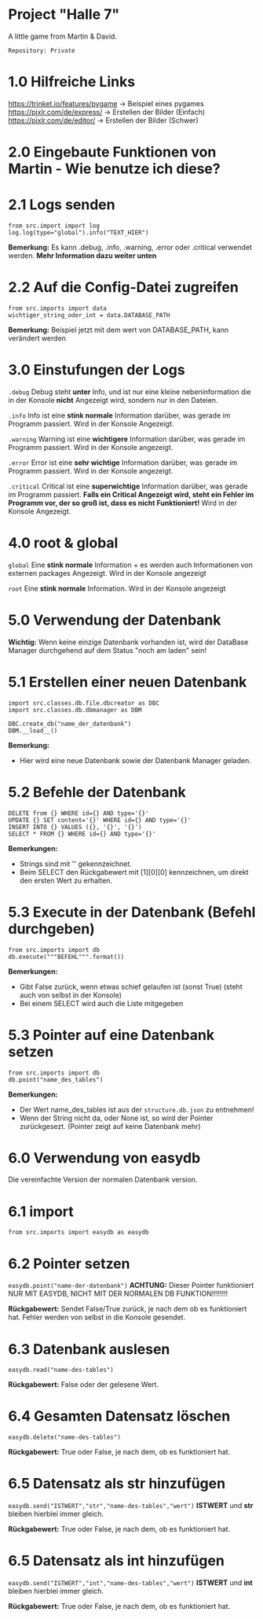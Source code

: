 # Project "Halle 7"
A little game from Martin & David.

`Repository: Private`


# 1.0 Hilfreiche Links
https://trinket.io/features/pygame -> Beispiel eines pygames
https://pixlr.com/de/express/ -> Erstellen der Bilder (Einfach)
https://pixlr.com/de/editor/ -> Erstellen der Bilder (Schwer)

# 2.0 Eingebaute Funktionen von Martin - Wie benutze ich diese?

# 2.1 Logs senden
```
from src.import import log
log.log(type="global").info("TEXT_HIER")
```
**Bemerkung:** Es kann .debug, .info, .warning, .error oder .critical verwendet werden. **Mehr Information dazu weiter unten**

# 2.2 Auf die Config-Datei zugreifen 
```
from src.imports import data
wichtiger_string_oder_int = data.DATABASE_PATH
```
**Bemerkung:** Beispiel jetzt mit dem wert von DATABASE_PATH, kann verändert werden

# 3.0 Einstufungen der Logs

`.debug`
Debug steht **unter** Info, und ist nur eine kleine nebeninformation die in der Konsole **nicht** Angezeigt wird, sondern nur in den Dateien.

`.info`
Info ist eine **stink normale** Information darüber, was gerade im Programm passiert. Wird in der Konsole Angezeigt.

`.warning`
Warning ist eine **wichtigere** Information darüber, was gerade im Programm passiert. Wird in der Konsole angezeigt.

`.error`
Error ist eine **sehr wichtige** Information darüber, was gerade im Programm passiert. Wird in der Konsole angezeigt.

`.critical`
Critical ist eine **superwichtige** Information darüber, was gerade im Programm passiert. **Falls ein Critical Angezeigt wird, steht ein Fehler im Programm vor, der so groß ist, dass es nicht Funktioniert!** Wird in der Konsole Angezeigt.

# 4.0 root & global

`global`
Eine **stink normale** Information + es werden auch Informationen von externen packages Angezeigt. Wird in der Konsole angezeigt

`root`
Eine **stink normale** Information. Wird in der Konsole angezeigt

# 5.0 Verwendung der Datenbank

**Wichtig:** Wenn keine einzige Datenbank vorhanden ist, wird der DataBase Manager durchgehend auf dem Status "noch am laden" sein!

# 5.1 Erstellen einer neuen Datenbank
```
import src.classes.db.file.dbcreator as DBC
import src.classes.db.dbmanager as DBM

DBC.create_db("name_der_datenbank")
DBM.__load__()
```
**Bemerkung:** 
- Hier wird eine neue Datenbank sowie der Datenbank Manager geladen.

# 5.2 Befehle der Datenbank
```
DELETE from {} WHERE id={} AND type='{}'
UPDATE {} SET content='{}' WHERE id={} AND type='{}'
INSERT INTO {} VALUES ({}, '{}', '{}')
SELECT * FROM {} WHERE id={} AND type='{}'
```
**Bemerkungen:** 
- Strings sind mit '' gekennzeichnet.
- Beim SELECT den Rückgabewert mit [1][0][0] kennzeichnen, um direkt den ersten Wert zu erhalten.

# 5.3 Execute in der Datenbank (Befehl durchgeben)
```
from src.imports import db
db.execute("""BEFEHL""".format())
```
**Bemerkungen:**
- Gibt False zurück, wenn etwas schief gelaufen ist (sonst True) (steht auch von selbst in der Konsole)
- Bei einem SELECT wird auch die Liste mitgegeben

# 5.3 Pointer auf eine Datenbank setzen
```
from src.imports import db
db.point("name_des_tables")
```
**Bemerkungen:**
- Der Wert name_des_tables ist aus der `structure.db.json` zu entnehmen!
- Wenn der String nicht da, oder None ist, so wird der Pointer zurückgesezt. (Pointer zeigt auf keine Datenbank mehr)

# 6.0 Verwendung von easydb

Die vereinfachte Version der normalen Datenbank version.

# 6.1 import
```from src.imports import easydb as easydb```

# 6.2 Pointer setzen
```easydb.point("name-der-datenbank")```
**ACHTUNG:** Dieser Pointer funktioniert NUR MIT EASYDB, NICHT MIT DER NORMALEN DB FUNKTION!!!!!!!!

**Rückgabewert:** Sendet False/True zurück, je nach dem ob es funktioniert hat. Fehler werden von selbst in die Konsole gesendet.

# 6.3 Datenbank auslesen
```easydb.read("name-des-tables")```

**Rückgabewert:** False oder der gelesene Wert.

# 6.4 Gesamten Datensatz löschen

```easydb.delete("name-des-tables")```

**Rückgabewert:** True oder False, je nach dem, ob es funktioniert hat.

# 6.5 Datensatz als str hinzufügen

```easydb.send("ISTWERT","str","name-des-tables","wert")```
**ISTWERT** und **str** bleiben hierblei immer gleich.

**Rückgabewert:** True oder False, je nach dem, ob es funktioniert hat.

# 6.5 Datensatz als int hinzufügen

```easydb.send("ISTWERT","int","name-des-tables","wert")```
**ISTWERT** und **int** bleiben hierblei immer gleich.

**Rückgabewert:** True oder False, je nach dem, ob es funktioniert hat.
